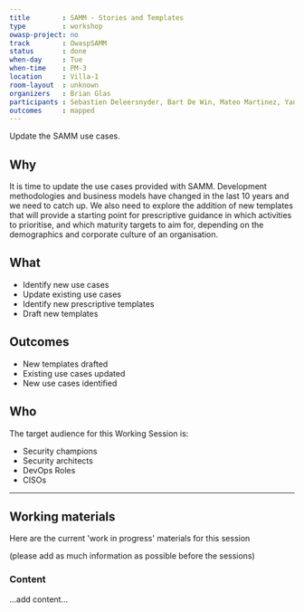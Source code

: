 ```yaml
---
title        : SAMM - Stories and Templates
type         : workshop
owasp-project: no
track        : OwaspSAMM
status       : done
when-day     : Tue
when-time    : PM-3
location     : Villa-1
room-layout  : unknown
organizers   : Brian Glas
participants : Sebastien Deleersnyder, Bart De Win, Mateo Martinez, Yan Kravchenko, Viktor Lindstrom, Fabien Thalgott
outcomes     : mapped
---
```


Update the SAMM use cases.

## Why

It is time to update the use cases provided with SAMM. Development methodologies and business models have changed in the last 10 years and we need to catch up. We also need to explore the addition of new templates that will provide a starting point for prescriptive guidance in which activities to prioritise, and which maturity targets to aim for, depending on the demographics and corporate culture of an organisation.

## What

- Identify new use cases
- Update existing use cases
- Identify new prescriptive templates
- Draft new templates

## Outcomes

- New templates drafted
- Existing use cases updated
- New use cases identified

## Who

The target audience for this Working Session is:

- Security champions
- Security architects
- DevOps Roles
- CISOs

---

## Working materials

Here are the current 'work in progress' materials for this session

(please add as much information as possible before the sessions)

### Content

...add content...
